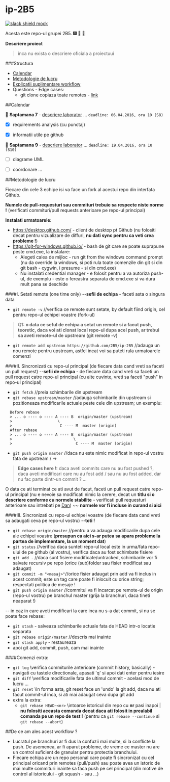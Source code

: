 # ip-2B5
[![slack shield mock](https://img.shields.io/badge/slack-available-ff69b4.svg?style=flat)](https://ip-b5.slack.com/messages/)

Acesta este repo-ul grupei 2B5. :fireworks: :rocket: :stars:

**Descriere proiect**
> inca nu exista o descriere oficiala a proiectuui

###Structura
<!--- + [link](##Calendar)
-->
+ [Calendar](#calendar-anchor)
+ [Metodologie de lucru](#metodologie-lucru-anchor)
+ [Explicatii suplimentare workflow](#explicatii-workflow-anchor)
+ Questions - Edge cases:
  + git clone copiaza toate remotes - [link](#chestii-discutabile1)

<a name="calendar-anchor"></a>

##Calendar

:thought_balloon:  __Saptamana 7__ - [descriere laborator](http://profs.info.uaic.ro/~adiftene/Scoala/2016/IP/Laboratoare/Lab07.pdf)
... `deadline: 06.04.2016, ora 10 (S8)`
+ [x] requirements analysis (cu punctaj)
+ [x] informatii utile pe github


:thought_balloon:  __Saptamana 9__ - [descriere laborator](http://profs.info.uaic.ro/~adiftene/Scoala/2016/IP/Laboratoare/Lab09.pdf)
... `deadline: 19.04.2016, ora 10 (S10)`
+ [ ] diagrame UML
+ [ ] coordonare ...


<a name="metodologie-lucru-anchor"></a>

##Metodologie de lucru

Fiecare din cele 3 echipe isi va face un fork al acestui repo din interfata Github.

**Numele de pull-requesturi sau commituri trebuie sa respecte niste norme !** (verificati commituri/pull requests anterioare pe repo-ul principal)

**Instalati urmatoarele:**
+ https://desktop.github.com/ - client de desktop pt Github (nu folositi decat pentru vizualizare de diffuri, **nu dati sync pentru ca veti crea probleme !**)
+ https://git-for-windows.github.io/ - bash de git care se poate suprapune peste cmd.exe, la instalare:
  +  Alegeti calea de mijloc - run git from the windows command prompt (nu da override la windows, si poti rula toate comenzile din git si din git bash - cygwin, i presume - si din cmd.exe)
  +  Nu instalati credential manager - e folosit pentru a va autoriza push-ul, de exemplu - este o fereastra separata de cmd.exe si va dura mult pana se deschide

####I. Setati remote (one time only)
--**sefii de echipa** - faceti asta o singura data
+ `git remote -v` //verifica ce remote sunt setate, by default fiind origin, cel pentru repo-ul echipei voastre (fork-ul)
<a name="chestii-discutabile1"></a>
> Q1: **o data ce seful de echipa a setat un remote si a facut push, teoretic, daca voi ati clonat local repo-ul dupa acel push, ar trebui sa aveti remote-ul de upstream (git remote -v)**

+ `git remote add upstream https://github.com/2B5/ip-2B5` //adauga un nou remote pentru upstream, astfel incat voi sa puteti rula urmatoarele comenzi

####II. Sincronizati cu repo-ul principal (de fiecare data cand vreti sa faceti un pull request)
--**sefii de echipa** - de fiecare data cand vreti sa faceti un pull request catre repo-ul principal (cu alte cuvinte, vreti sa faceti "push" in repo-ul principal)

+ `git fetch` //preia schimbarile din upstream
+ `git rebase upstream/master` //adauga schimbarile din upstream si pozitioneaza modificarile actuale peste cele din upstream; un exemplu:
``` 
  Before rebase
  > ... o ---- o ---- A ---- B  origin/master (upstream)
  >                    \      
  >                     C ---- M  master (origin)
  After rebase
  > ... o ---- o ---- A ---- B  origin/master (upstream)
  >                           \      
  >                            C ---- M  master (origin)
```
+ `git push origin master` //daca nu este nimic modificat in repo-ul vostru fata de upstream / ->
> **Edge cases here !:** daca aveti commits care nu au fost pushed ?, daca aveti modificari care nu au fost add / sau nu au fost added, dar nu fac parte dintr-un commit ? ...

O data ce ati terminat ce ati avut de facut, faceti un pull request catre repo-ul principal (nu e nevoie sa modificati nimic la cerere, decat un **titlu si o descriere conforme cu normele stabilite** - verificati pull requesturi anterioare sau intrebati pe [Dan](https://github.com/xR86)) ~~ **normele vor fi incluse in curand si aici**

####III. Sincronizati cu repo-ul echipei voastre (de fiecare data cand vreti sa adaugati ceva pe repo-ul vostru)
--**toti !**
+ `git rebase origin/master` //pentru a va adauga modificarile dupa cele ale echipei voastre (**presupun ca aici s-ar putea sa apara probleme la partea de implementare, la un moment dat**)
+ `git status` //verifica daca sunteti repo-ul local este in urma/fata repo-ului de pe github (al vostru), verifica daca au fost schimbate fisiere
+ `git add .` //daca sunt fisiere modificate/untracked, schimbarile vor fi salvate recursiv pe repo (orice (sub)folder sau fisier modificat sau adaugat)
+ `git commit -m "<mesaj>"`//orice fisier adaugat prin add va fi inclus in acest commit; <mesaj> este un tag care poate fi inlocuit cu orice string; respectati politica de mesaje !
+ `git push origin master` //commitul va fi incarcat pe remote-ul de origin (repo-ul vostru) pe branchul master (grija la branchuri, daca tineti neaparat !)

-- in caz in care aveti modificari la care inca nu s-a dat commit, si nu se poate face rebase:
+ `git stash` - salveaza schimbarile actuale fata de HEAD intr-o locatie separata
+ `git rebase origin/master` //descris mai inainte
+ `git stash apply` - restaureaza 
+ apoi git add, commit, push, cam mai inainte

####Comenzi extra:
+ `git log` \\verifica commiturile anterioare (commit history, basically) - navigati cu tastele directionale, apasati 'q' si apoi dati enter pentru iesire
+ `git diff` \\verifica modificarile fata de ultimul commit - acelasi mod de lucru ...
+ `git reset` \\in forma asta, git reset face un 'undo' la git add, daca nu ati facut commit-ul inca, si ati mai adaugat ceva dupa git add
+ extra la extra:
  + `git rebase HEAD~<nr>` \\intoarce istoricul din repo cu **nr** pasi inapoi | **nu folositi aceasta comanda decat daca ati folosit in prealabil comanda pe un repo de test !** (pentru ca `git rebase --continue` si `git rebase --abort`) 


<a name="explicatii-workflow-anchor"></a>

##De ce am ales acest workflow ?

+ Lucratul pe branchuri ar fi dus la confuzii mai multe, si la conflicte la push. De asemenea, ar fi aparut probleme, de vreme ce master nu are un control suficient de granular pentru protectia branchului.
+ Fiecare echipa are un repo personal care poate fi sincronizat cu cel principal oricand prin remotes (pull/push) sau poate avea un istoric de mai multe commituri inainte sa faca push pe cel principal (din motive de control al istoricului - git squash - sau ...)




